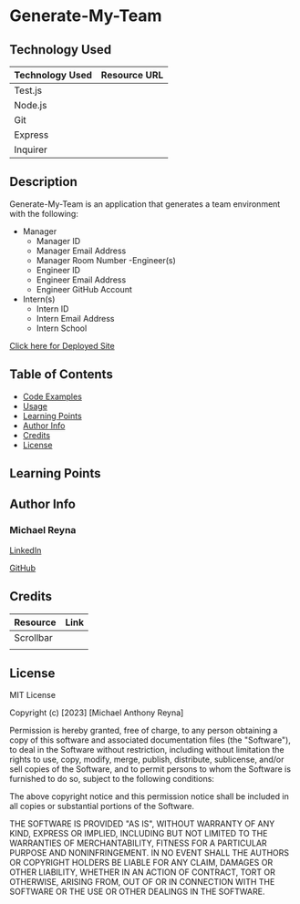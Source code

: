# Generate-My-Team

## Technology Used

| Technology Used         | Resource URL           | 
| ------------- |:-------------:| 
| Test.js    |  | 
| Node.js     |       |   
| Git |      |
| Express      |       |  
| Inquirer | | 

## Description

Generate-My-Team is an application that generates a team environment with the following:
- Manager
    - Manager ID
    - Manager Email Address
    - Manager Room Number
-Engineer(s)
     - Engineer ID
     - Engineer Email Address
     - Engineer GitHub Account
- Intern(s)
    - Intern ID
    - Intern Email Address
    - Intern School

[Click here for Deployed Site]()




## Table of Contents 
* [Code Examples](#code-examples)
* [Usage](#usage)
* [Learning Points](#learning-points)
* [Author Info](#author-info)
* [Credits](#credits)
* [License](#license)

## Learning Points



## Author Info

### Michael Reyna
[LinkedIn]()

[GitHub]()
## Credits 

|Resource | Link |
|-------|:-------:|
|Scrollbar |  |
|      |    |
## License
MIT License

Copyright (c) [2023] [Michael Anthony Reyna]

Permission is hereby granted, free of charge, to any person obtaining a copy
of this software and associated documentation files (the "Software"), to deal
in the Software without restriction, including without limitation the rights
to use, copy, modify, merge, publish, distribute, sublicense, and/or sell
copies of the Software, and to permit persons to whom the Software is
furnished to do so, subject to the following conditions:

The above copyright notice and this permission notice shall be included in all
copies or substantial portions of the Software.

THE SOFTWARE IS PROVIDED "AS IS", WITHOUT WARRANTY OF ANY KIND, EXPRESS OR
IMPLIED, INCLUDING BUT NOT LIMITED TO THE WARRANTIES OF MERCHANTABILITY,
FITNESS FOR A PARTICULAR PURPOSE AND NONINFRINGEMENT. IN NO EVENT SHALL THE
AUTHORS OR COPYRIGHT HOLDERS BE LIABLE FOR ANY CLAIM, DAMAGES OR OTHER
LIABILITY, WHETHER IN AN ACTION OF CONTRACT, TORT OR OTHERWISE, ARISING FROM,
OUT OF OR IN CONNECTION WITH THE SOFTWARE OR THE USE OR OTHER DEALINGS IN THE
SOFTWARE.